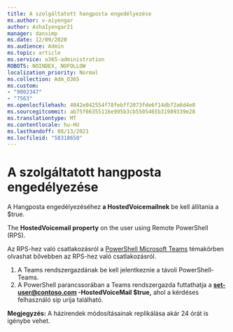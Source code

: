 ```yaml
---
title: A szolgáltatott hangposta engedélyezése
ms.author: v-aiyengar
author: AshaIyengar21
manager: dansimp
ms.date: 12/09/2020
ms.audience: Admin
ms.topic: article
ms.service: o365-administration
ROBOTS: NOINDEX, NOFOLLOW
localization_priority: Normal
ms.collection: Adm_O365
ms.custom:
- "9002347"
- "7563"
ms.openlocfilehash: 4042e042554f78febff2073fde6f14db72a6d4e0
ms.sourcegitcommit: ab75f66355116e995b3cb5505465b31989339e28
ms.translationtype: MT
ms.contentlocale: hu-HU
ms.lasthandoff: 08/13/2021
ms.locfileid: "58318650"
---
```

# <a name="how-to-enable-hosted-voicemail"></a>A szolgáltatott hangposta engedélyezése

A Hangposta engedélyezéséhez **a HostedVoicemailnek** be kell állítania a $true.

The **HostedVoicemail property** on the user using Remote PowerShell (RPS).

Az RPS-hez való csatlakozásról a [PowerShell Microsoft Teams](https://docs.microsoft.com/microsoftteams/teams-powershell-overview) témakörben olvashat bővebben az RPS-hez való csatlakozásról.

1. A Teams rendszergazdának be kell jelentkeznie a távoli PowerShell-Teams.
1. A PowerShell parancssorában a Teams rendszergazda futtathatja a **set-user@contoso.com -HostedVoiceMail $true,** ahol a kérdéses felhasználó sip urija található.

**Megjegyzés:** A házirendek módosításainak replikálása akár 24 órát is igénybe vehet.